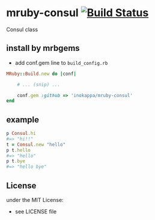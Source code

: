 # mruby-consul   [![Build Status](https://travis-ci.org/inokappa/mruby-consul.png?branch=master)](https://travis-ci.org/inokappa/mruby-consul)
Consul class
## install by mrbgems
- add conf.gem line to `build_config.rb`

```ruby
MRuby::Build.new do |conf|

    # ... (snip) ...

    conf.gem :github => 'inokappa/mruby-consul'
end
```
## example
```ruby
p Consul.hi
#=> "hi!!"
t = Consul.new "hello"
p t.hello
#=> "hello"
p t.bye
#=> "hello bye"
```

## License
under the MIT License:
- see LICENSE file
